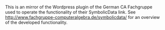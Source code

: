 
This is an mirror of the Wordpress plugin of the German CA Fachgruppe used to
operate the functionality of their SymbolicData link. See
http://www.fachgruppe-computeralgebra.de/symbolicdata/ for an overview of the
developed functionality.
